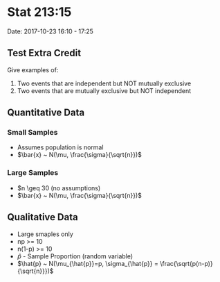 # Stat 213:15
Date: 2017-10-23 16:10 - 17:25


## Test Extra Credit

Give examples of:
1. Two events that are independent but NOT mutually exclusive
2. Two events that are mutually exclusive but NOT independent

## Quantitative Data

### Small Samples
 - Assumes population is normal
 - $\bar{x} ~ N(\mu, \frac{\sigma}{\sqrt{n}})$

### Large Samples
 - $n \geq 30 (no assumptions)
 - $\bar{x} ~ N(\mu, \frac{\sigma}{\sqrt{n}})$

## Qualitative Data
 - Large smaples only
 - np >= 10
 - n(1-p) >= 10
 - $\hat{p}$ - Sample Proportion (random variable)
 - $\hat{p} ~ N(\mu_{\hat{p}}=p, \sigma_{\hat{p}} = \frac{\sqrt{p(n-p)}{\sqrt{n}}})$